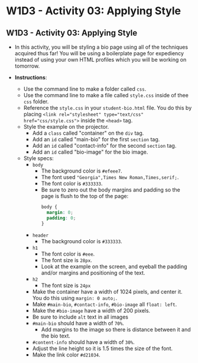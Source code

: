 # W1D3 - Activity 03: Applying Style

## W1D3 - Activity 03: Applying Style

* In this activity, you will be styling a bio page using all of the techniques acquired thus far! You will be using a boilerplate page for expediency instead of using your own HTML profiles which you will be working on tomorrow.

* **Instructions**:

  * Use the command line to make a folder called `css`.
  * Use the command line to make a file called `style.css` inside of thee `css` folder.
  * Reference the `style.css` in your `student-bio.html` file. You do this by placing `<link rel="stylesheet" type="text/css" href="css/style.css">` inside the `<head>` tag.
  * Style the example on the projector.
    * Add a `class` called "container" on the `div` tag.
    * Add an `id` called "main-bio" for the first `section` tag.
    * Add an `id` called "contact-info" for the second `section` tag.
    * Add an `id` called "bio-image" for the bio image.
  * Style specs:
    * `body`
      * The background color is `#efeee7`.
      * The font used `"Georgia",Times New Roman,Times,serif;`.
      * The font color is `#333333`.
      * Be sure to zero out the body margins and padding so the page is flush to the top of the page:
        ```css
        body {
          margin: 0;
          padding: 0;
        }
        ```
    * `header`
      * The background color is `#333333`.
    * `h1`
      * The font color is `#eee`.
      * The font size is `28px`.
      * Look at the example on the screen, and eyeball the padding and/or margins and positioning of the text.
    * `h2`
      * The font size is `24px`
    * Make the container have a width of 1024 pixels, and center it. You do this using `margin: 0 auto;`.
    * Make `#main-bio`, `#contact-info`, `#bio-image` all `float: left`.
    * Make the `#bio-image` have a width of 200 pixels.
    * Be sure to include `alt` text in all images
    * `#main-bio` should have a width of `70%`.
      * Add margins to the image so there is distance between it and the bio text.
    * `#content-info` should have a width of `30%`.
    * Adjust the line height so it is 1.5 times the size of the font.
    * Make the link color `#d21034`.